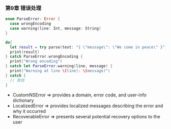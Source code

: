 ### 第9章 错误处理

```swift
enum ParseError: Error {
  case wrongEncoding
  case warning(line: Int, message: String)
}

do{
  let result = try parse(text: "{ \"message\": \"We come in peace\" }") 
  print(result)
} catch ParseError.wrongEncoding { 
  print("Wrong encoding")
} catch let ParseError.warning(line, message) { 
  print("Warning at line \(line): \(message)")
} catch { 
  // 其他
}
```

-   CustomNSError => provides a domain, error code, and user-info dictionary
-   LocalizedError => provides localized messages describing the error and why it occurred
-   RecoverableError => presents several potential recovery options to the user